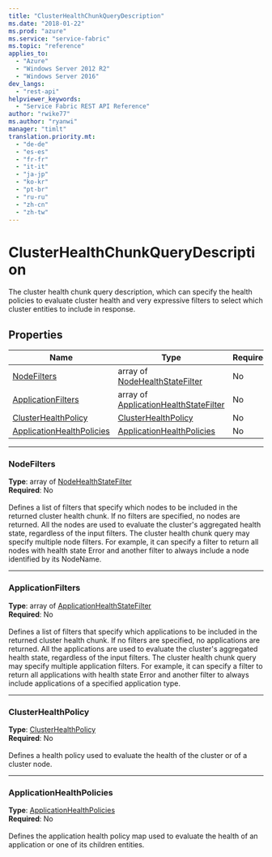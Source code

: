 ```yaml
---
title: "ClusterHealthChunkQueryDescription"
ms.date: "2018-01-22"
ms.prod: "azure"
ms.service: "service-fabric"
ms.topic: "reference"
applies_to: 
  - "Azure"
  - "Windows Server 2012 R2"
  - "Windows Server 2016"
dev_langs: 
  - "rest-api"
helpviewer_keywords: 
  - "Service Fabric REST API Reference"
author: "rwike77"
ms.author: "ryanwi"
manager: "timlt"
translation.priority.mt: 
  - "de-de"
  - "es-es"
  - "fr-fr"
  - "it-it"
  - "ja-jp"
  - "ko-kr"
  - "pt-br"
  - "ru-ru"
  - "zh-cn"
  - "zh-tw"
---
```

# ClusterHealthChunkQueryDescription

The cluster health chunk query description, which can specify the health policies to evaluate cluster health and very expressive filters to select which cluster entities to include in response.

## Properties
| Name | Type | Required |
| --- | --- | --- |
| [NodeFilters](#nodefilters) | array of [NodeHealthStateFilter](sfclient-model-nodehealthstatefilter.md) | No |
| [ApplicationFilters](#applicationfilters) | array of [ApplicationHealthStateFilter](sfclient-model-applicationhealthstatefilter.md) | No |
| [ClusterHealthPolicy](#clusterhealthpolicy) | [ClusterHealthPolicy](sfclient-model-clusterhealthpolicy.md) | No |
| [ApplicationHealthPolicies](#applicationhealthpolicies) | [ApplicationHealthPolicies](sfclient-model-applicationhealthpolicies.md) | No |

____
### NodeFilters
__Type__: array of [NodeHealthStateFilter](sfclient-model-nodehealthstatefilter.md) <br/>
__Required__: No<br/>
<br/>
Defines a list of filters that specify which nodes to be included in the returned cluster health chunk.
If no filters are specified, no nodes are returned. All the nodes are used to evaluate the cluster's aggregated health state, regardless of the input filters.
The cluster health chunk query may specify multiple node filters.
For example, it can specify a filter to return all nodes with health state Error and another filter to always include a node identified by its NodeName.


____
### ApplicationFilters
__Type__: array of [ApplicationHealthStateFilter](sfclient-model-applicationhealthstatefilter.md) <br/>
__Required__: No<br/>
<br/>
Defines a list of filters that specify which applications to be included in the returned cluster health chunk.
If no filters are specified, no applications are returned. All the applications are used to evaluate the cluster's aggregated health state, regardless of the input filters.
The cluster health chunk query may specify multiple application filters.
For example, it can specify a filter to return all applications with health state Error and another filter to always include applications of a specified application type.


____
### ClusterHealthPolicy
__Type__: [ClusterHealthPolicy](sfclient-model-clusterhealthpolicy.md) <br/>
__Required__: No<br/>
<br/>
Defines a health policy used to evaluate the health of the cluster or of a cluster node.


____
### ApplicationHealthPolicies
__Type__: [ApplicationHealthPolicies](sfclient-model-applicationhealthpolicies.md) <br/>
__Required__: No<br/>
<br/>
Defines the application health policy map used to evaluate the health of an application or one of its children entities.

